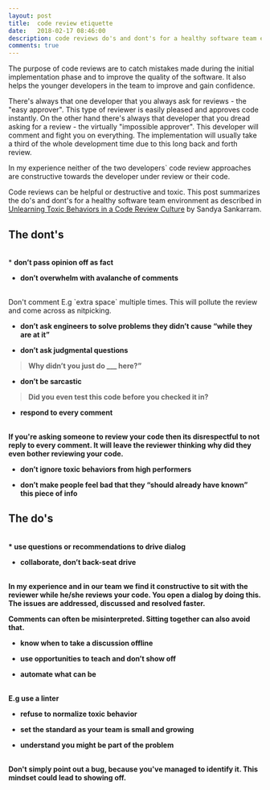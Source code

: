 ```yaml
---
layout: post
title:  code review etiquette
date:   2018-02-17 08:46:00
description: code reviews do's and dont's for a healthy software team environment
comments: true
---
```

The purpose of code reviews are to catch mistakes made during the initial implementation phase and to improve the quality of the software. It also helps the younger developers in the team to improve and gain confidence. 

There's always that one developer that you always ask for reviews - the "easy approver". This type of reviewer is easily pleased and approves code instantly. On the other hand there's always that developer that you dread asking for a review - the virtually "impossible approver". This developer will comment and fight you on everything. The implementation will usually take a third of the whole development time due to this long back and forth review.

In my experience neither of the two developers` code review approaches are constructive towards the developer under review or their code. 

Code reviews can be helpful or destructive and toxic. This post summarizes the do's and dont's for a healthy software team environment as described in <a href="https://medium.com/@sandya.sankarram/unlearning-toxic-behaviors-in-a-code-review-culture-b7c295452a3c">Unlearning Toxic Behaviors in a Code Review Culture</a> by Sandya Sankarram.

## The dont's
<br/>
 * <b>don’t pass opinion off as fact</b>
 
 * <b>don’t overwhelm with avalanche of comments</b>
 <br/>
 Don't comment E.g `extra space` multiple times. This will pollute the review and come across as nitpicking.

 * <b>don’t ask engineers to solve problems they didn’t cause “while they are at it”

 * <b>don’t ask judgmental questions</b>
<blockquote>
 Why didn’t you just do ___ here?”
 </blockquote>

 * <b>don’t be sarcastic</b>
<blockquote>
Did you even test this code before you checked it in?
</blockquote>

 * <b>respond to every comment</b>
 <br/>
 If you're asking someone to review your code then its disrespectful to not reply to every comment. It will leave the reviewer thinking why did they even bother reviewing your code.

 * <b>don’t ignore toxic behaviors from high performers</b>

 * <b>don’t make people feel bad that they “should already have known” this piece of info</b>

## The do's
<br/>
 * <b>use questions or recommendations to drive dialog</b>
 
 * <b>collaborate, don’t back-seat drive</b>
 <br/>
 In my experience and in our team we find it constructive to sit with the reviewer while he/she reviews your code. You open a dialog by doing this. The issues are addressed, discussed and resolved faster. 

 Comments can often be misinterpreted. Sitting together can also avoid that.
 
 * <b>know when to take a discussion offline</b>
 
 * <b>use opportunities to teach and don’t show off</b>
 
 * <b>automate what can be</b>
 <br/>
 E.g use a linter
 
 * <b>refuse to normalize toxic behavior</b>
 
 * <b>set the standard as your team is small and growing</b>
 
 * <b>understand you might be part of the problem</b>
 <br/>
 Don't simply point out a bug, because you've managed to identify it. This mindset could lead to showing off.
